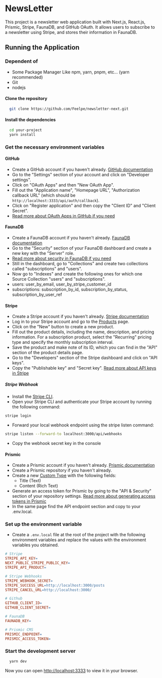 # NewsLetter

This project is a newsletter web application built with Next.js, React.js, Prismic, Stripe, FaunaDB, and GitHub OAuth. It allows users to subscribe to a newsletter using Stripe, and stores their information in FaunaDB.

## Running the Application

### Dependent of

- Some Package Manager Like npm, yarn, pnpm, etc... (yarn recommended)
- Git
- nodejs

#### Clone the repository

```bash
  git clone https://github.com/Feelpe/newsletter-next.git
```

#### Install the dependencies

```bash
  cd your-project
  yarn install
```

### Get the necessary environment variables

#### GitHub

- Create a GitHub account if you haven't already. [GitHub documentation](https://docs.github.com/pt)
- Go to the "Settings" section of your account and click on "Developer settings".
- Click on "OAuth Apps" and then "New OAuth App".
- Fill out the "Application name", "Homepage URL", "Authorization callback URL" (which should be `http://localhost:3333/api/auth/callback`).
- Click on "Register application" and then copy the "Client ID" and "Client Secret".
- [Read more about OAuth Apps in GitHub if you need](https://docs.github.com/en/apps/oauth-apps/building-oauth-apps/creating-an-oauth-app)

#### FaunaDB

- Create a FaunaDB account if you haven't already. [FaunaDB documentation](https://docs.fauna.com/fauna/current/)
- Go to the "Security" section of your FaunaDB dashboard and create a new key with the "Server" role.
- [Read more about security in FaunaDB if you need](https://docs.fauna.com/fauna/current/security/)
- Still in the dashboard, go to "Collections" and create two collections called "subscriptions" and "users".
- Now go to "Indexes" and create the following ones for which one Source Collection "users" and "subscriptions".
- users: user_by_email, user_by_stripe_customer_id
- subscriptions: subscription_by_id, subscription_by_status, subscription_by_user_ref

#### Stripe

- Create a Stripe account if you haven't already. [Stripe documentation](https://stripe.com/docs)
- Log in to your Stripe account and go to the [Products](https://dashboard.stripe.com/products) page.
- Click on the "New" button to create a new product.
- Fill out the product details, including the name, description, and pricing information. For a subscription product, select the "Recurring" pricing type and specify the monthly subscription interval.
- Save the product and make note of its ID, which you can find in the "API" section of the product details page.
- Go to the "Developers" section of the Stripe dashboard and click on "API keys".
- Copy the "Publishable key" and "Secret key". [Read more about API keys in Stripe](https://stripe.com/docs/keys)

##### Stripe Webhook

- Install the [Stripe CLI](https://stripe.com/docs/stripe-cli).
- Open your Stripe CLI and authenticate your Stripe account by running the following command:

```bash
stripe login
```

- Forward your local webhook endpoint using the stripe listen command:

```bash
stripe listen --forward-to localhost:3000/api/webhooks
```

- Copy the webhook secret key in the console

#### Prismic

- Create a Prismic account if you haven't already. [Prismic documentation](https://prismic.io/docs)
- Create a Prismic repository if you haven't already.
- Create a new [Custom Type](https://prismic.io/docs/custom-types) with the following fields:
  - Title (Text)
  - Content (Rich Text)
- Generate an access token for Prismic by going to the "API & Security" section of your repository settings. [Read more about generating access tokens in Prismic](https://prismic.io/docs/access-token#generate-access-tokens)
- In the same page find the API endpoint section and copy to your .env.local.

### Set up the environment variable

- Create a `.env.local` file at the root of the project with the following environment variables and replace the values with the environment variables you obtained.

```makefile
# Stripe
STRIPE_API_KEY=
NEXT_PUBLIC_STRIPE_PUBLIC_KEY=
STRIPE_API_PRODUCT=

# Stripe Webhooks
STRIPE_WEBHOOK_SECRET=
STRIPE_SUCCESS_URL=http://localhost:3000/posts
STRIPE_CANCEL_URL=http://localhost:3000/

# Github
GITHUB_CLIENT_ID=
GITHUB_CLIENT_SECRET=

# FaunaDB
FAUNADB_KEY=

# Prismic CMS
PRISMIC_ENDPOINT=
PRISMIC_ACCESS_TOKEN=
```

### Start the development server

```bash
  yarn dev
```

Now you can open [http://localhost:3333](http://localhost:3333) to view it in your browser.
